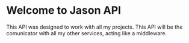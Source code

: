 # Welcome to Jason API

This API was designed to work with all my projects. This API will be the comunicator with all my other services, acting like a middleware.
